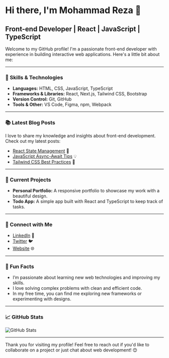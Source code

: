 # Hi there, I'm Mohammad Reza 👋

## Front-end Developer | React | JavaScript | TypeScript

Welcome to my GitHub profile! I'm a passionate front-end developer with experience in building interactive web applications. Here's a little bit about me:

---

### 🚀 Skills & Technologies

- **Languages:** HTML, CSS, JavaScript, TypeScript
- **Frameworks & Libraries:** React, Next.js, Tailwind CSS, Bootstrap
- **Version Control:** Git, GitHub
- **Tools & Other:** VS Code, Figma, npm, Webpack

---

### 📚 Latest Blog Posts

I love to share my knowledge and insights about front-end development. Check out my latest posts:

- [React State Management](https://example.com) 📝
- [JavaScript Async-Await Tips](https://example.com) 💡
- [Tailwind CSS Best Practices](https://example.com) 🎨

---

### 🌱 Current Projects

- **Personal Portfolio:** A responsive portfolio to showcase my work with a beautiful design.
- **Todo App:** A simple app built with React and TypeScript to keep track of tasks.

---

### 📍 Connect with Me

- [LinkedIn](https://www.linkedin.com/in/mohammadreza) 🔗
- [Twitter](https://twitter.com/mohammadreza) 🐦
- [Website](https://www.mohammadreza.com) 🌐

---

### 🎯 Fun Facts

- I’m passionate about learning new web technologies and improving my skills.
- I love solving complex problems with clean and efficient code.
- In my free time, you can find me exploring new frameworks or experimenting with designs.

---

### 📈 GitHub Stats

![GitHub Stats](https://github-readme-stats.vercel.app/api?username=mohammadreza&show_icons=true&hide_title=true&hide=prs&count_private=true&theme=tokyonight)

---

Thank you for visiting my profile! Feel free to reach out if you'd like to collaborate on a project or just chat about web development! 😊
